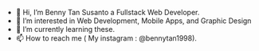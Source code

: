 - 👋 Hi, I’m Benny Tan Susanto a Fullstack Web Developer.
- 👀 I’m interested in Web Development, Mobile Apps, and Graphic Design
- 🌱 I’m currently learning these.
- 📫 How to reach me ( My instagram : @bennytan1998).

<!---
bentansusanto/bentansusanto is a ✨ special ✨ repository because its `README.md` (this file) appears on your GitHub profile.
You can click the Preview link to take a look at your changes.
--->
